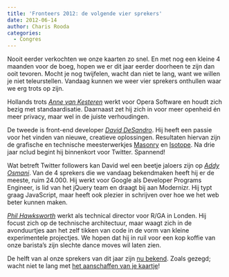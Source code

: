 ```yaml
---
title: 'Fronteers 2012: de volgende vier sprekers'
date: 2012-06-14
author: Charis Rooda
categories:
  - Congres
---
```


Nooit eerder verkochten we onze kaarten zo snel. En met nog een kleine 4 maanden voor de boeg, hopen we er dit jaar eerder doorheen te zijn dan ooit tevoren. Mocht je nog twijfelen, wacht dan niet te lang, want we willen je niet teleurstellen. Vandaag kunnen we weer vier sprekers onthullen waar we erg trots op zijn.

Hollands trots _[Anne van Kesteren](http://annevankesteren.nl/)_ werkt voor Opera Software en houdt zich bezig met standaardisatie. Daarnaast zet hij zich in voor meer openheid én meer privacy, maar wel in de juiste verhoudingen.

De tweede is front-end developer _[David DeSandro](http://desandro.com/)_. Hij heeft een passie voor het vinden van nieuwe, creatieve oplossingen. Resultaten hiervan zijn de grafische en technische meesterwerkjes [Masonry](http://masonry.desandro.com/) en [Isotope](http://isotope.metafizzy.co/). Na drie jaar nclud begint hij binnenkort voor Twitter. Spannend!

Wat betreft Twitter followers kan David wel een beetje jaloers zijn op _[Addy Osmani](http://addyosmani.com/)_. Van de 4 sprekers die we vandaag bekendmaken heeft hij er de meeste, ruim 24.000. Hij werkt voor Google als Developer Programs Engineer, is lid van het jQuery team en draagt bij aan Modernizr. Hij typt graag JavaScript, maar heeft ook plezier in schrijven over hoe we het web beter kunnen maken.

_[Phil Hawksworth](http://hawksworx.com/)_ werkt als technical director voor R/GA in Londen. Hij focust zich op de technische architectuur, maar waagt zich in de avonduurtjes aan het zelf tikken van code in de vorm van kleine experimentele projectjes. We hopen dat hij in ruil voor een kop koffie van onze barista’s zijn slechte dance moves wil laten zien.

De helft van al onze sprekers van dit jaar zijn [nu bekend](/congres/2012/speakers). Zoals gezegd; wacht niet te lang met [het aanschaffen van je kaartje](/congres/2012/tickets)!
